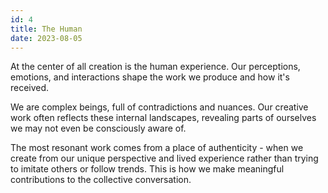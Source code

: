 ```yaml
---
id: 4
title: The Human
date: 2023-08-05
---
```


At the center of all creation is the human experience. Our perceptions, emotions, and interactions shape the work we produce and how it's received.

We are complex beings, full of contradictions and nuances. Our creative work often reflects these internal landscapes, revealing parts of ourselves we may not even be consciously aware of.

The most resonant work comes from a place of authenticity - when we create from our unique perspective and lived experience rather than trying to imitate others or follow trends. This is how we make meaningful contributions to the collective conversation.